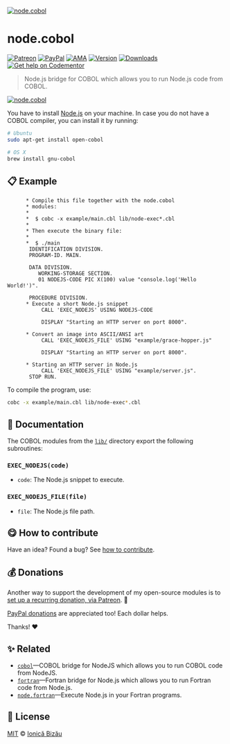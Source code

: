 
[![node.cobol](http://i.imgur.com/x9CJpKB.png)](#)

# node.cobol

 [![Patreon](https://img.shields.io/badge/Support%20me%20on-Patreon-%23e6461a.svg)][paypal-donations] [![PayPal](https://img.shields.io/badge/%24-paypal-f39c12.svg)][paypal-donations] [![AMA](https://img.shields.io/badge/ask%20me-anything-1abc9c.svg)](https://github.com/IonicaBizau/ama) [![Version](https://img.shields.io/npm/v/node.cobol.svg)](https://www.npmjs.com/package/node.cobol) [![Downloads](https://img.shields.io/npm/dt/node.cobol.svg)](https://www.npmjs.com/package/node.cobol) [![Get help on Codementor](https://cdn.codementor.io/badges/get_help_github.svg)](https://www.codementor.io/johnnyb?utm_source=github&utm_medium=button&utm_term=johnnyb&utm_campaign=github)

> Node.js bridge for COBOL which allows you to run Node.js code from COBOL.

[![node.cobol](http://i.imgur.com/xmsSmLX.png)](#)

You have to install [Node.js](https://nodejs.org/en/) on
your machine. In case you do not have a COBOL compiler,
you can install it by running:
```sh
# Ubuntu
sudo apt-get install open-cobol

# OS X
brew install gnu-cobol
```

## :clipboard: Example



```cobol
      * Compile this file together with the node.cobol
      * modules:
      *
      *  $ cobc -x example/main.cbl lib/node-exec*.cbl
      *
      * Then execute the binary file:
      *
      *  $ ./main
       IDENTIFICATION DIVISION.
       PROGRAM-ID. MAIN.

       DATA DIVISION.
          WORKING-STORAGE SECTION.
          01 NODEJS-CODE PIC X(100) value "console.log('Hello World!')".

       PROCEDURE DIVISION.
      * Execute a short Node.js snippet
           CALL 'EXEC_NODEJS' USING NODEJS-CODE

           DISPLAY "Starting an HTTP server on port 8000".

      * Convert an image into ASCII/ANSI art
           CALL 'EXEC_NODEJS_FILE' USING "example/grace-hopper.js"

           DISPLAY "Starting an HTTP server on port 8000".

      * Starting an HTTP server in Node.js
           CALL 'EXEC_NODEJS_FILE' USING "example/server.js".
       STOP RUN.
```

To compile the program, use:
```sh
cobc -x example/main.cbl lib/node-exec*.cbl
```

## :memo: Documentation

The COBOL modules from the [`lib/`](/lib) directory export the following subroutines:
### `EXEC_NODEJS(code)`

 - `code`: The Node.js snippet to execute.

### `EXEC_NODEJS_FILE(file)`

 - `file`: The Node.js file path.


## :yum: How to contribute
Have an idea? Found a bug? See [how to contribute][contributing].

## :moneybag: Donations

Another way to support the development of my open-source modules is
to [set up a recurring donation, via Patreon][patreon]. :rocket:

[PayPal donations][paypal-donations] are appreciated too! Each dollar helps.

Thanks! :heart:


## :sparkles: Related

 - [`cobol`](https://github.com/IonicaBizau/node-cobol)—COBOL bridge for NodeJS which allows you to run COBOL code from NodeJS.
 - [`fortran`](https://github.com/IonicaBizau/node-fortran)—Fortran bridge for Node.js which allows you to run Fortran code from Node.js.
 - [`node.fortran`](https://github.com/IonicaBizau/node.fortran#readme)—Execute Node.js in your Fortran programs.



## :scroll: License

[MIT][license] © [Ionică Bizău][website]

[patreon]: https://www.patreon.com/ionicabizau
[paypal-donations]: https://www.paypal.com/cgi-bin/webscr?cmd=_s-xclick&hosted_button_id=RVXDDLKKLQRJW
[donate-now]: http://i.imgur.com/6cMbHOC.png

[license]: http://showalicense.com/?fullname=Ionic%C4%83%20Biz%C4%83u%20%3Cbizauionica%40gmail.com%3E%20(http%3A%2F%2Fionicabizau.net)&year=2016#license-mit
[website]: http://ionicabizau.net
[contributing]: /CONTRIBUTING.md
[docs]: /DOCUMENTATION.md
